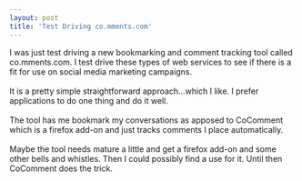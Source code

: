 ```yaml
---
layout: post
title: 'Test Driving co.mments.com'
---
```

I was just test driving a new bookmarking and comment tracking tool called co.mments.com.  I test drive these types of web services to see if there is a fit for use on social media marketing campaigns.<br /><br />It is a pretty simple straightforward approach...which I like.  I prefer applications to do one thing and do it well.<br /><br />The tool has me bookmark my conversations as apposed to CoComment which is a firefox add-on and just tracks comments I place automatically.<br /><br />Maybe the tool needs mature a little and get a firefox add-on and some other bells and whistles.  Then I could possibly find a use for it.  Until then CoComment does the trick.
